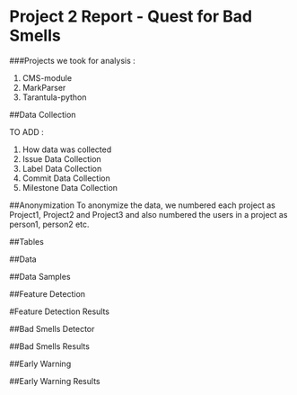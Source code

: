 # Project 2 Report - Quest for Bad Smells
###Projects we took for analysis :
1. CMS-module
2. MarkParser
3. Tarantula-python

##Data Collection

TO ADD : 
1. How data was collected
2. Issue Data Collection
3. Label Data Collection
4. Commit Data Collection
5. Milestone Data Collection

##Anonymization
To anonymize the data, we numbered each project as Project1, Project2 and Project3 and also numbered the users in a project as person1, person2 etc.

##Tables


##Data

##Data Samples

##Feature Detection

#Feature Detection Results

##Bad Smells Detector

##Bad Smells Results

##Early Warning

##Early Warning Results




